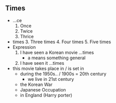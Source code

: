 ## Times
  - ...ce
    1. Once
    2. Twice
    3. Thrice
  - times 
    3. Three times
    4. Four times
    5. Five times
  - Expression
    1. I have seen a Korean movie ...times
        - a means something general
    2. I have seen it ...times
  - this movie takes place in / is set in
    - during the 1950s.. / 1900s = 20th century 
      - we live in 21st century
    - the Korean War
    - Japanese Occupation 
    - in England (Harry porter)
